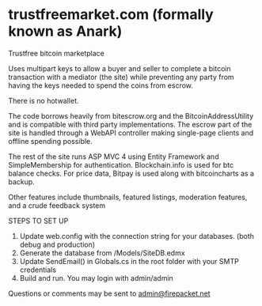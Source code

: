 trustfreemarket.com (formally known as Anark)
========

Trustfree bitcoin marketplace

Uses multipart keys to allow a buyer and seller to complete a bitcoin transaction with a mediator (the site)
while preventing any party from having the keys needed to spend the coins from escrow. 

There is no hotwallet.

The code borrows heavily from bitescrow.org and the BitcoinAddressUtility and is compatible with third party
implementations. The escrow part of the site is handled through a WebAPI controller making single-page clients
and offline spending possible.

The rest of the site runs ASP MVC 4 using Entity Framework and SimpleMembership for authentication. 
Blockchain.info is used for btc balance checks. For price data, Bitpay is used along with bitcoincharts as a backup.

Other features include thumbnails, featured listings, moderation features, and a crude feedback system

STEPS TO SET UP

1. Update web.config with the connection string for your databases. (both debug and production)
2. Generate the database from /Models/SiteDB.edmx
2. Update SendEmail() in Globals.cs in the root folder with your SMTP credentials
3. Build and run. You may login with admin/admin

Questions or comments may be sent to admin@firepacket.net
